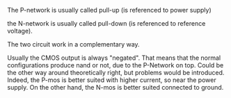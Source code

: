 The P-network is usually called pull-up (is referenced to power supply)

the N-network is usually called pull-down (is referenced to reference voltage).

The two circuit work in a complementary way.

Usually the CMOS output is always "negated". That means that the normal configurations produce nand or not, due to the P-Network on top. Could be the other way around theoretically right, but problems would be introduced. Indeed, the P-mos is better suited with higher current, so near the power supply. On the other hand, the N-mos is better suited connected to ground.

